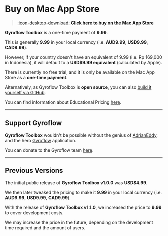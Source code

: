 # Buy on Mac App Store

> [:icon-desktop-download: **Click here to buy on the Mac App Store**](https://apps.apple.com/au/app/gyroflow-toolbox/id1667462993?mt=12)

**Gyroflow Toolbox** is a one-time payment of **9.99**.

This is generally **9.99** in your local currency (i.e. **AUD9.99**, **USD9.99**, **CAD9.99**).

However, if your country doesn't have an equivalent of 9.99 (i.e. Rp 169,000 in Indonesia), it will default to a **USD$9.99 equivalent** (calculated by Apple).

There is currently no free trial, and it is only be available on the Mac App Store as a **one-time payment**.

Alternatively, as Gyroflow Toolbox is **open source**, you can also [build it yourself via GitHub](https://github.com/latenitefilms/GyroflowToolbox).

You can find information about Educational Pricing [here](https://gyroflowtoolbox.io/educational/).

---

## Support Gyroflow

**Gyroflow Toolbox** wouldn't be possible without the genius of [AdrianEddy](https://github.com/AdrianEddy), and the hero [Gyroflow](https://gyroflow.xyz) application.

You can donate to the Gyroflow team [here](https://gyroflow.xyz/donate).

---

## Previous Versions

The initial public release of **Gyroflow Toolbox v1.0.0** was **USD$4.99**.

We then later tweaked the pricing to make it **9.99** in your local currency (i.e. **AUD9.99**, **USD9.99**, **CAD9.99**).

With the release of **Gyroflow Toolbox v1.1.0**, we increased the price to **9.99** to cover development costs.

We may increase the price in the future, depending on the development time required and the amount of users.